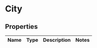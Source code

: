 

# City


## Properties

| Name | Type | Description | Notes |
|------------ | ------------- | ------------- | -------------|



